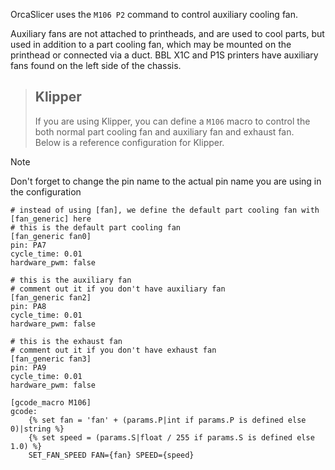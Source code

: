 OrcaSlicer uses the `M106 P2` command to control auxiliary cooling fan.

Auxiliary fans are not attached to printheads, and are used to cool parts, but used in addition to a part cooling fan, which may be mounted on the printhead or connected via a duct. BBL X1C and P1S printers have auxiliary fans found on the left side of the chassis. 

> ## Klipper <br>
> If you are using Klipper, you can define a `M106` macro to control the both normal part cooling fan and auxiliary fan and exhaust fan.  
> Below is a reference configuration for Klipper.   

> [!NOTE]
> Don't forget to change the pin name to the actual pin name you are using in the configuration

```
# instead of using [fan], we define the default part cooling fan with [fan_generic] here
# this is the default part cooling fan
[fan_generic fan0]
pin: PA7
cycle_time: 0.01
hardware_pwm: false

# this is the auxiliary fan
# comment out it if you don't have auxiliary fan
[fan_generic fan2]
pin: PA8
cycle_time: 0.01
hardware_pwm: false

# this is the exhaust fan
# comment out it if you don't have exhaust fan
[fan_generic fan3]
pin: PA9
cycle_time: 0.01
hardware_pwm: false

[gcode_macro M106]
gcode:
    {% set fan = 'fan' + (params.P|int if params.P is defined else 0)|string %}
    {% set speed = (params.S|float / 255 if params.S is defined else 1.0) %}
    SET_FAN_SPEED FAN={fan} SPEED={speed}

```
